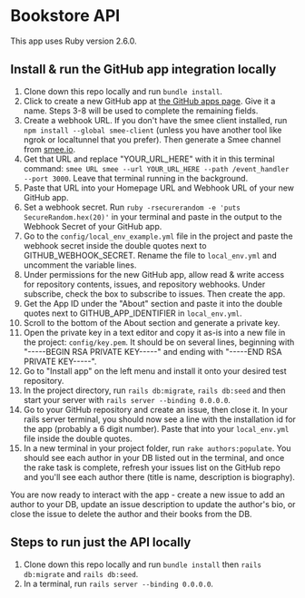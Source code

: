 # Bookstore API

This app uses Ruby version 2.6.0.

## Install & run the GitHub app integration locally

1) Clone down this repo locally and run `bundle install`.
2) Click to create a new GitHub app at [the GitHub apps page](https://github.com/settings/apps). Give it a name. Steps 3-8 will be used to complete the remaining fields.
3) Create a webhook URL. If you don't have the smee client installed, run `npm install --global smee-client` (unless you have another tool like ngrok or localtunnel that you prefer). Then generate a Smee channel from [smee.io](https://smee.io).
4) Get that URL and replace "YOUR_URL_HERE" with it in this terminal command: `smee URL smee --url YOUR_URL_HERE --path /event_handler --port 3000`. Leave that terminal running in the background.
5) Paste that URL into your Homepage URL and Webhook URL of your new GitHub app.
6) Set a webhook secret. Run `ruby -rsecurerandom -e 'puts SecureRandom.hex(20)'` in your terminal and paste in the output to the Webhook Secret of your GitHub app.
7) Go to the `config/local_env_example.yml` file in the project and paste the webhook secret inside the double quotes next to GITHUB_WEBHOOK_SECRET. Rename the file to `local_env.yml` and uncomment the variable lines.
8) Under permissions for the new GitHub app, allow read & write access for repository contents, issues, and repository webhooks. Under subscribe, check the box to subscribe to issues. Then create the app.
9) Get the App ID under the "About" section and paste it into the double quotes next to GITHUB_APP_IDENTIFIER in `local_env.yml`.
10) Scroll to the bottom of the About section and generate a private key.
11) Open the private key in a text editor and copy it as-is into a new file in the project: `config/key.pem`. It should be on several lines, beginning with "-----BEGIN RSA PRIVATE KEY-----" and ending with "-----END RSA PRIVATE KEY-----".
12) Go to "Install app" on the left menu and install it onto your desired test repository.
13) In the project directory, run `rails db:migrate`, `rails db:seed` and then start your server with `rails server --binding 0.0.0.0`. 
14) Go to your GitHub repository and create an issue, then close it. In your rails server terminal, you should now see a line with the installation id for the app (probably a 6 digit number). Paste that into your `local_env.yml` file inside the double quotes. 
15) In a new terminal in your project folder, run `rake authors:populate`. You should see each author in your DB listed out in the terminal, and once the rake task is complete, refresh your issues list on the GitHub repo and you'll see each author there (title is name, description is biography). 

You are now ready to interact with the app - create a new issue to add an author to your DB, update an issue description to update the author's bio, or close the issue to delete the author and their books from the DB.

## Steps to run just the API locally
1) Clone down this repo locally and run `bundle install` then `rails db:migrate` and `rails db:seed`.
2) In a terminal, run `rails server --binding 0.0.0.0`.
